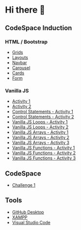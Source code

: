 # Hi there 👋

## CodeSpace Induction

### HTML / Bootstrap
- [Grids](https://cs.pol.pm/grids.html)
- [Layouts](https://cs.pol.pm/layout.html)
- [Navbar](https://cs.pol.pm/navbar.html)
- [Carousel](https://cs.pol.pm/carousel.html)
- [Cards](https://cs.pol.pm/card.html)
- [Form](https://cs.pol.pm/form.html)

### Vanilla JS
- [Activity 1](https://cs.pol.pm/vanillajs1.html)
- [Activity 2](https://cs.pol.pm/vanillajs2.html)
- [Control Statements - Activity 1](https://cs.pol.pm/vjscsa1.html)
- [Control Statements - Activity 2](https://cs.pol.pm/vjscsa2.html)
- [Vanilla JS Loops - Activity 1](https://cs.pol.pm/vjsloopsa1.html)
- [Vanilla JS Loops - Activity 2](https://cs.pol.pm/vjsloopsa2.html)
- [Vanilla JS Arrays - Activity 1](https://cs.pol.pm/vjsarraysa1.html)
- [Vanilla JS Arrays - Activity 2](https://cs.pol.pm/vjsarraysa2.html)
- [Vanilla JS Arrays - Activity 3](https://cs.pol.pm/vjsarraysa3.html)
- [Vanilla JS Functions - Activity 1](https://cs.pol.pm/vjsfunca1.html)
- [Vanilla JS Functions - Activity 2](https://cs.pol.pm/vjsfunca2.html)
- [Vanilla JS Functions - Activity 3](https://cs.pol.pm/vjsfunca3.html)

## CodeSpace
- [Challenge 1](https://cs.pol.pm/codespace.html)

## Tools
- [GitHub Desktop](https://desktop.github.com/)
- [XAMPP](https://www.apachefriends.org/index.html)
- [Visual Studio Code](https://code.visualstudio.com/)

<!--
**pol-pm/pol-pm** is a ✨ _special_ ✨ repository because its `README.md` (this file) appears on your GitHub profile.

Here are some ideas to get you started:

- 🔭 I’m currently working on ...
- 🌱 I’m currently learning ...
- 👯 I’m looking to collaborate on ...
- 🤔 I’m looking for help with ...
- 💬 Ask me about ...
- 📫 How to reach me: ...
- 😄 Pronouns: ...
- ⚡ Fun fact: ...
-->
